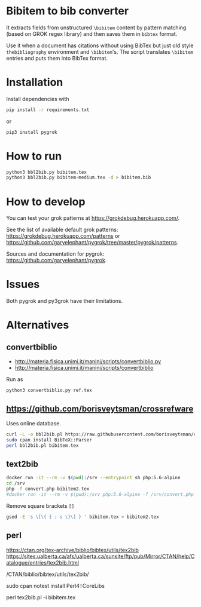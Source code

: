 # Bibitem to bib converter

It extracts fields from unstructured `\bibitem` content by pattern matching (based on GROK regex library) and then saves them in `bibtex` format.

Use it when a document has citations without using BibTex but just old style `thebibliography` environment and `\bibitem`'s. The script translates `\bibitem` entries and puts them into BibTex format.


# Installation
Install dependencies with

```sh
pip install -r requirements.txt
```

or

```sh
pip3 install pygrok
```


# How to run
```sh
python3 bbl2bib.py bibitem.tex
python3 bbl2bib.py bibitem-medium.tex -d > bibitem.bib
```


# How to develop
You can test your grok patterns at https://grokdebug.herokuapp.com/.

See the list of available default grok patterns: https://grokdebug.herokuapp.com/patterns or https://github.com/garyelephant/pygrok/tree/master/pygrok/patterns.

Sources and documentation for pygrok: https://github.com/garyelephant/pygrok.


# Issues
Both pygrok and py3grok have their limitations.


# Alternatives

## convertbiblio
- http://materia.fisica.unimi.it/manini/scripts/convertbiblio.py
- http://materia.fisica.unimi.it/manini/scripts/convertbiblio

Run as
```sh
python3 convertbiblio.py ref.tex
```


## https://github.com/borisveytsman/crossrefware
Uses online database.
```sh
curl -L -o bbl2bib.pl https://raw.githubusercontent.com/borisveytsman/crossrefware/master/bbl2bib.pl
sudo cpan install BibTeX::Parser
perl bbl2bib.pl bibitem.tex
```


## text2bib
```sh
docker run -it --rm -v $(pwd):/srv --entrypoint sh php:5.6-alpine
cd /srv
php -f convert.php bibitem2.tex
#docker run -it --rm -v $(pwd):/srv php:5.6-alpine -f /srv/convert.php /srv/bbl.tex
```

Remove square brackets `[]`
```sh
gsed -E 's \[\{ { ; s \}\] } ' bibitem.tex > bibitem2.tex
```



## perl
https://ctan.org/tex-archive/biblio/bibtex/utils/tex2bib
https://sites.ualberta.ca/afs/ualberta.ca/sunsite/ftp/pub/Mirror/CTAN/help/Catalogue/entries/tex2bib.html

/CTAN/biblio/bibtex/utils/tex2bib/

sudo cpan
notest install Perl4::CoreLibs

perl tex2bib.pl -i bibitem.tex
